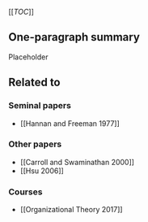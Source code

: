 [[_TOC_]]

## One-paragraph summary
Placeholder

## Related to

### Seminal papers
* [[Hannan and Freeman 1977]]

### Other papers
* [[Carroll and Swaminathan 2000]]
* [[Hsu 2006]]

### Courses
* [[Organizational Theory 2017]]